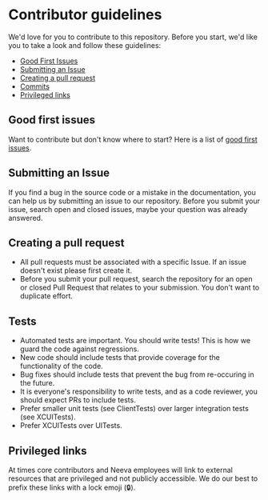 # Contributor guidelines

We'd love for you to contribute to this repository. Before you start, we'd like you to take a look and follow these guidelines:

  - [Good First Issues](#good-first-issues)
  - [Submitting an Issue](#submitting-an-issue)
  - [Creating a pull request](#creating-a-pull-request)
  - [Commits](#commits)
  - [Privileged links](#privileged-links)

## Good first issues

Want to contribute but don't know where to start? Here is a list of [good first issues](https://github.com/neevaco/neeva-ios/labels/good%20first%20issue).

## Submitting an Issue

If you find a bug in the source code or a mistake in the documentation, you can help us by submitting an issue to our repository. Before you submit your issue, search open and closed issues, maybe your question was already answered.

## Creating a pull request

- All pull requests must be associated with a specific Issue. If an issue doesn't exist please first create it.
- Before you submit your pull request, search the repository for an open or closed Pull Request that relates to your submission. You don't want to duplicate effort. 

## Tests

- Automated tests are important. You should write tests! This is how we guard the code against regressions.
- New code should include tests that provide coverage for the functionality of the code.
- Bug fixes should include tests that prevent the bug from re-occuring in the future.
- It is everyone's responsibility to write tests, and as a code reviewer, you should expect PRs to include tests.
- Prefer smaller unit tests (see ClientTests) over larger integration tests (see XCUITests).
- Prefer XCUITests over UITests.

## Privileged links

At times core contributors and Neeva employees will link to external resources that are privileged and not publicly accessible. We do our best to prefix these links with a lock emoji (🔒).
